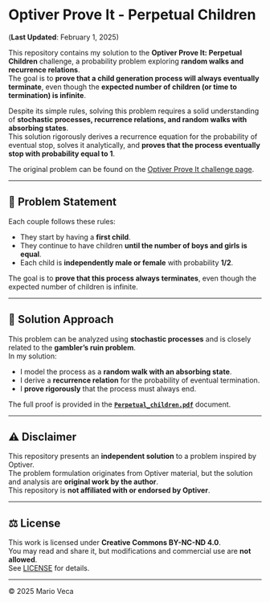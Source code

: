 # Optiver Prove It - Perpetual Children
(**Last Updated**: February 1, 2025)

This repository contains my solution to the **Optiver Prove It: Perpetual Children** challenge, a probability problem 
exploring **random walks and recurrence relations**.  
The goal is to **prove that a child generation process will always eventually terminate**, even though the **expected 
number of children (or time to termination) is infinite**.

Despite its simple rules, solving this problem requires a solid understanding of **stochastic processes, recurrence 
relations, and random walks with absorbing states**.  
This solution rigorously derives a recurrence equation for the probability of eventual stop, solves it analytically,
and **proves that the process eventually stop with probability equal to 1**.

The original problem can be found on the [Optiver Prove It challenge page](https://optiver.com/prove-it-5/).

---

## 📖 Problem Statement
Each couple follows these rules:
- They start by having a **first child**.
- They continue to have children **until the number of boys and girls is equal**.
- Each child is **independently male or female** with probability **1/2**.

The goal is to **prove that this process always terminates**, even though the expected number of children is infinite.

---

## 📝 Solution Approach
This problem can be analyzed using **stochastic processes** and is closely related to the **gambler’s ruin problem**.  
In my solution:
- I model the process as a **random walk with an absorbing state**.
- I derive a **recurrence relation** for the probability of eventual termination.
- I **prove rigorously** that the process must always end.

The full proof is provided in the **[`Perpetual_children.pdf`](./Perpetual_children.pdf)** document.

---

## ⚠️ Disclaimer
This repository presents an **independent solution** to a problem inspired by Optiver.  
The problem formulation originates from Optiver material, but the solution and analysis are **original work by the author**.  
This repository is **not affiliated with or endorsed by Optiver**.

---

## ⚖️ License
This work is licensed under **Creative Commons BY-NC-ND 4.0**.  
You may read and share it, but modifications and commercial use are **not allowed**.  
See [LICENSE](LICENSE) for details.

---
© 2025 Mario Veca
